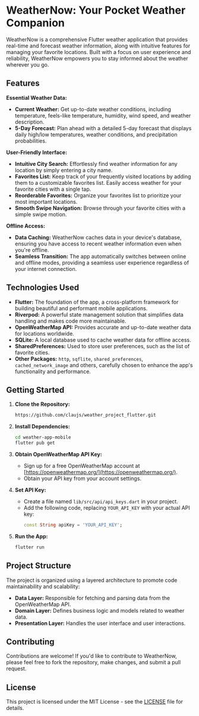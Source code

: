 # WeatherNow: Your Pocket Weather Companion

WeatherNow is a comprehensive Flutter weather application that provides real-time and forecast weather information, along with intuitive features for managing your favorite locations. Built with a focus on user experience and reliability, WeatherNow empowers you to stay informed about the weather wherever you go.

## Features

**Essential Weather Data:**

* **Current Weather:**  Get up-to-date weather conditions, including temperature, feels-like temperature, humidity, wind speed, and weather description.
* **5-Day Forecast:**  Plan ahead with a detailed 5-day forecast that displays daily high/low temperatures, weather conditions, and precipitation probabilities.

**User-Friendly Interface:**

* **Intuitive City Search:** Effortlessly find weather information for any location by simply entering a city name.
* **Favorites List:**  Keep track of your frequently visited locations by adding them to a customizable favorites list. Easily access weather for your favorite cities with a single tap.
* **Reorderable Favorites:** Organize your favorites list to prioritize your most important locations.
* **Smooth Swipe Navigation:**  Browse through your favorite cities with a simple swipe motion. 

**Offline Access:**

* **Data Caching:** WeatherNow caches data in your device's database, ensuring you have access to recent weather information even when you're offline.  
* **Seamless Transition:** The app automatically switches between online and offline modes, providing a seamless user experience regardless of your internet connection.

## Technologies Used

* **Flutter:**  The foundation of the app, a cross-platform framework for building beautiful and performant mobile applications.
* **Riverpod:**  A powerful state management solution that simplifies data handling and makes code more maintainable.
* **OpenWeatherMap API:** Provides accurate and up-to-date weather data for locations worldwide.
* **SQLite:** A local database used to cache weather data for offline access. 
* **SharedPreferences:**  Used to store user preferences, such as the list of favorite cities.
* **Other Packages:** `http`, `sqflite`, `shared_preferences`, `cached_network_image` and others, carefully chosen to enhance the app's functionality and performance.

## Getting Started

1. **Clone the Repository:**
    ```bash
    https://github.com/claujs/weather_project_flutter.git
    ```

2. **Install Dependencies:**
    ```bash
    cd weather-app-mobile
    flutter pub get
    ```

3. **Obtain OpenWeatherMap API Key:**
    - Sign up for a free OpenWeatherMap account at [https://openweathermap.org/](https://openweathermap.org/).
    - Obtain your API key from your account settings.

4. **Set API Key:**
    - Create a file named `lib/src/api/api_keys.dart` in your project.
    - Add the following code, replacing `YOUR_API_KEY` with your actual API key:
        ```dart
        const String apiKey = 'YOUR_API_KEY';
        ```

5. **Run the App:**
    ```bash
    flutter run
    ```

## Project Structure

The project is organized using a layered architecture to promote code maintainability and scalability:

* **Data Layer:**  Responsible for fetching and parsing data from the OpenWeatherMap API.
* **Domain Layer:**  Defines business logic and models related to weather data.
* **Presentation Layer:** Handles the user interface and user interactions.

## Contributing

Contributions are welcome! If you'd like to contribute to WeatherNow, please feel free to fork the repository, make changes, and submit a pull request. 

## License

This project is licensed under the MIT License - see the [LICENSE](LICENSE) file for details.